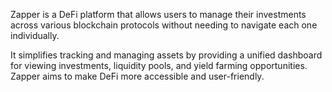 Zapper is a DeFi platform that allows users to manage their investments across various blockchain protocols without needing to navigate each one individually. 

It simplifies tracking and managing assets by providing a unified dashboard for viewing investments, liquidity pools, and yield farming opportunities. Zapper aims to make DeFi more accessible and user-friendly. 
